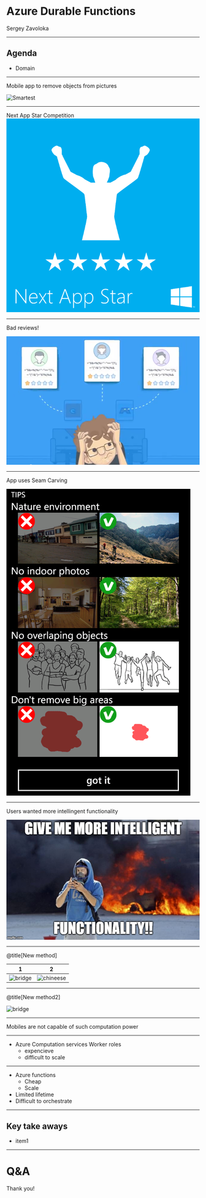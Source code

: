 # Azure Durable Functions

Sergey Zavoloka

---

## Agenda
- Domain

---

Mobile app to remove objects from pictures

![Smartest](https://www.youtube.com/embed/QMWHeGsVjFA)

---

Next App Star Competition
![NextAppStar](images/nextappstar.png)

---

Bad reviews!

![bad reviews](images/bad_reviews.png)

---

App uses Seam Carving

![se_restrictions](images/se_restrictions.png)

---

Users wanted more intellingent functionality

![riots](images/riots.jpg)

---
@title[New method]

| 1 | 2 |
|------ | -- |
| ![bridge](images/t058.gif) | ![chineese](images/t067.gif) |

---
@title[New method2]

![bridge](images/t058.gif)

---

Mobiles are not capable of such computation power

---

- Azure Computation services Worker roles
  - expencieve
  - difficult to scale

---

- Azure functions
  - Cheap
  - Scale
- Limited lifetime
- Difficult to orchestrate

---

## Key take aways
- item1 

---

# Q&A
Thank you!
